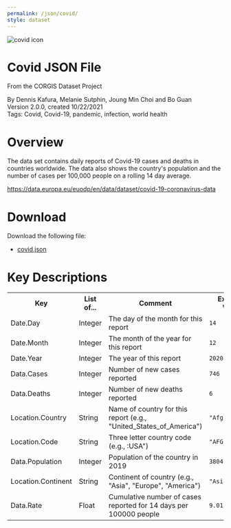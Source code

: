 ```yaml
---
permalink: /json/covid/
style: dataset
---
```


<img class="img-thumbnail float-right"
     src="/images/datasets/covid-corgis-image.png"
     alt="covid icon"
     role="presentation">

# Covid JSON File

<p class='lead'>From the CORGIS Dataset Project</p>

<span class='text-muted'>By Dennis Kafura, Melanie Sutphin, Joung Min Choi and Bo Guan</span><br>
<span class='text-muted'>Version 2.0.0, created 10/22/2021</span><br>
<span class='text-muted'>Tags: Covid, Covid-19, pandemic, infection, world health</span>

# Overview

The data set contains daily reports of Covid-19 cases and deaths in countries worldwide. The data also shows the country's population and the number of cases per 100,000 people on a rolling 14 day average. 


<https://data.europa.eu/euodp/en/data/dataset/covid-19-coronavirus-data>




# Download

Download the following file:

* <a href='../../datasets/json/covid/covid.json' download>covid.json <span class="fas fa-download"></span></a>

# Key Descriptions
    
<table class='table table-condensed table-striped table-bordered table-hover'>
<tr>
    <th class=''>Key</th>
    <th class=''>List of...</th>
    <th class=''>Comment</th>
    <th class=''>Example Value</th>
</tr>

<tr>
    <td>Date.Day</td>
    <td>Integer</td> 
    <td>The day of the month for this report</td>
    <td><code>14</code></td>
</tr>

<tr>
    <td>Date.Month</td>
    <td>Integer</td> 
    <td>The month of the year for this report</td>
    <td><code>12</code></td>
</tr>

<tr>
    <td>Date.Year</td>
    <td>Integer</td> 
    <td>The year of this report</td>
    <td><code>2020</code></td>
</tr>

<tr>
    <td>Data.Cases</td>
    <td>Integer</td> 
    <td>Number of new cases reported</td>
    <td><code>746</code></td>
</tr>

<tr>
    <td>Data.Deaths</td>
    <td>Integer</td> 
    <td>Number of new deaths reported</td>
    <td><code>6</code></td>
</tr>

<tr>
    <td>Location.Country</td>
    <td>String</td> 
    <td>Name of country for this report (e.g., "United_States_of_America")</td>
    <td><code>"Afghanistan"</code></td>
</tr>

<tr>
    <td>Location.Code</td>
    <td>String</td> 
    <td>Three letter country code (e.g., :USA")</td>
    <td><code>"AFG"</code></td>
</tr>

<tr>
    <td>Data.Population</td>
    <td>Integer</td> 
    <td>Population of the country in 2019</td>
    <td><code>38041757</code></td>
</tr>

<tr>
    <td>Location.Continent</td>
    <td>String</td> 
    <td>Continent of country (e.g., "Asia", "Europe", "America")</td>
    <td><code>"Asia"</code></td>
</tr>

<tr>
    <td>Data.Rate</td>
    <td>Float</td> 
    <td>Cumulative number of cases reported for 14 days per 100000 people</td>
    <td><code>9.01377925</code></td>
</tr>

</table>